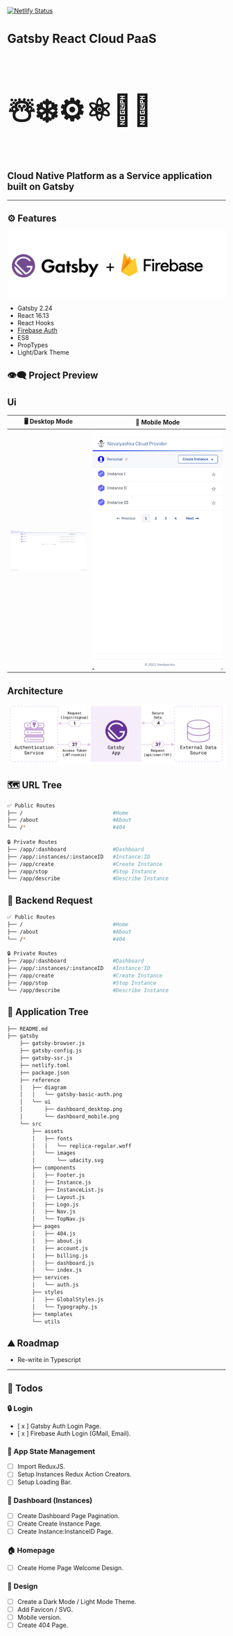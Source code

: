 [![Netlify Status](https://api.netlify.com/api/v1/badges/22d9a6f7-5338-40fb-a84d-542f6b7d2793/deploy-status)](https://app.netlify.com/sites/gatsby-react-cloud-paas/deploys)

# Gatsby React Cloud PaaS

<h3 style="font-size: 5em;">☃️❄️⚙️⚛📶🌐</h3>

## **Cloud Native Platform as a Service application built on Gatsby**

---

## ⚙ Features

![](https://raw.githubusercontent.com/moisestech/gatsby-react-cloud-paas/main/gatsby/reference/diagram/gatsby-firebase-logo.png)

- Gatsby 2.24
- React 16.13
- React Hooks
- [Firebase Auth](https://github.com/marcomelilli/gatsby-firebase-simple-auth)
- ES8
- PropTypes
- Light/Dark Theme

## 👁️‍🗨️ Project Preview

## Ui

|                                                                          🖥️ Desktop Mode                                                                           |                                                                                                  📱 Mobile Mode                                                                                                  |
| :----------------------------------------------------------------------------------------------------------------------------------------------------------------: | :--------------------------------------------------------------------------------------------------------------------------------------------------------------------------------------------------------------: |
| ![](https://raw.githubusercontent.com/moisestech/gatsby-react-cloud-paas/main/gatsby/reference/ui/nevalyashka_cloud_provider_ui_dashboard_desktop_June28_2021.png) | <img src="https://raw.githubusercontent.com/moisestech/gatsby-react-cloud-paas/main/gatsby/reference/ui/nevalyashka_cloud_provider_ui_dashboard_mobile_June28_2021.png" width="500px" style="max-width: 300px"/> |

## Architecture

![](https://raw.githubusercontent.com/moisestech/gatsby-react-cloud-paas/main/gatsby/reference/diagram/gatsby-basic-auth.png)

## 🗺 URL Tree

```bash
✅ Public Routes
├── /                             #Home
├── /about                        #About
└── /*                            #404

🔒 Private Routes
├── /app/:dashboard               #Dashboard
├── /app/:instances/:instanceID   #Instance:ID
├── /app/create                   #Create Instance
├── /app/stop                     #Stop Instance
└── /app/describe                 #Describe Instance
```

## 📡 Backend Request

```bash
✅ Public Routes
├── /                             #Home
├── /about                        #About
└── /*                            #404

🔒 Private Routes
├── /app/:dashboard               #Dashboard
├── /app/:instances/:instanceID   #Instance:ID
├── /app/create                   #Create Instance
├── /app/stop                     #Stop Instance
└── /app/describe                 #Describe Instance
```

## 🌿 Application Tree

```bash
├── README.md
├── gatsby
    ├── gatsby-browser.js
    ├── gatsby-config.js
    ├── gatsby-ssr.js
    ├── netlify.toml
    ├── package.json
    ├── reference
    │   ├── diagram
    │   │   └── gatsby-basic-auth.png
    │   └── ui
    │       ├── dashboard_desktop.png
    │       └── dashboard_mobile.png
    └── src
        ├── assets
        │   ├── fonts
        │   │   └── replica-regular.woff
        │   └── images
        │       └── udacity.svg
        ├── components
        │   ├── Footer.js
        │   ├── Instance.js
        │   ├── InstanceList.js
        │   ├── Layout.js
        │   ├── Logo.js
        │   ├── Nav.js
        │   └── TopNav.js
        ├── pages
        │   ├── 404.js
        │   ├── about.js
        │   ├── account.js
        │   ├── billing.js
        │   ├── dashboard.js
        │   └── index.js
        ├── services
        │   └── auth.js
        ├── styles
        │   ├── GlobalStyles.js
        │   └── Typography.js
        ├── templates
        └── utils
```

## ⛰️ Roadmap

- Re-write in Typescript

---

## 📝 Todos

### 🔒 Login

- [ x ] Gatsby Auth Login Page.
- [ x ] Firebase Auth Login (GMail, Email).

### 🚦 App State Management

- [ ] Import ReduxJS.
- [ ] Setup Instances Redux Action Creators.
- [ ] Setup Loading Bar.

### 🎹 Dashboard (Instances)

- [ ] Create Dashboard Page Pagination.
- [ ] Create Create Instance Page.
- [ ] Create Instance:InstanceID Page.

### 🏠 Homepage

- [ ] Create Home Page Welcome Design.

### 🎨 Design

- [ ] Create a Dark Mode / Light Mode Theme.
- [ ] Add Favicon / SVG.
- [ ] Mobile version.
- [ ] Create 404 Page.
